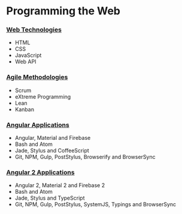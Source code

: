 # Programming the Web

### [Web Technologies](https://platform.html5.org/)
* HTML
* CSS
* JavaScript
* Web API

### [Agile Methodologies](http://shop.oreilly.com/product/0636920025849.do)
* Scrum
* eXtreme Programming
* Lean
* Kanban

### [Angular Applications](https://github.com/Shyam-Chen/angular-starter-kit)
* Angular, Material and Firebase
* Bash and Atom
* Jade, Stylus and CoffeeScript
* Git, NPM, Gulp, PostStylus, Browserify and BrowserSync

### [Angular 2 Applications]()
* Angular 2, Material 2 and Firebase 2
* Bash and Atom
* Jade, Stylus and TypeScript
* Git, NPM, Gulp, PostStylus, SystemJS, Typings and BrowserSync
